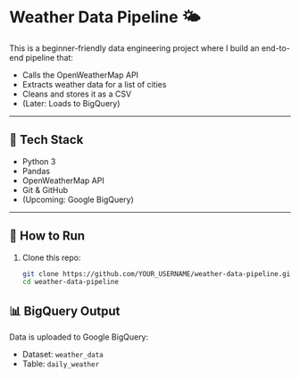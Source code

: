 # Weather Data Pipeline 🌤️

This is a beginner-friendly data engineering project where I build an end-to-end pipeline that:
- Calls the OpenWeatherMap API
- Extracts weather data for a list of cities
- Cleans and stores it as a CSV
- (Later: Loads to BigQuery)

---

## 📌 Tech Stack
- Python 3
- Pandas
- OpenWeatherMap API
- Git & GitHub
- (Upcoming: Google BigQuery)

---

## 🔧 How to Run

1. Clone this repo:
   ```bash
   git clone https://github.com/YOUR_USERNAME/weather-data-pipeline.git
   cd weather-data-pipeline


## 📊 BigQuery Output

Data is uploaded to Google BigQuery:
- Dataset: `weather_data`
- Table: `daily_weather`
